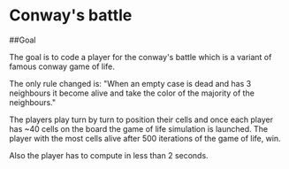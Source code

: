 # Conway's battle

##Goal

The goal is to code a player for the conway's battle which is a variant of famous conway game of life.

The only rule changed is: "When an empty case is dead and has 3 neighbours it become alive and take the color of the majority of the neighbours."

The players play turn by turn to position their cells and once each player has ~40 cells on the board the game of life simulation is launched. The player with the most cells alive after 500 iterations of the game of life, win.

Also the player has to compute in less than 2 seconds.
